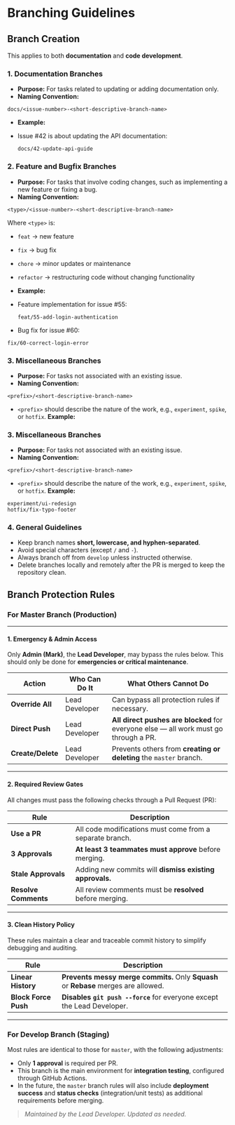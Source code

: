 # Branching Guidelines

## Branch Creation

 This applies to both **documentation** and **code development**.

### 1. Documentation Branches

- **Purpose:** For tasks related to updating or adding documentation only.
- **Naming Convention:**

```
docs/<issue-number>-<short-descriptive-branch-name>
```

- **Example:**
- Issue #42 is about updating the API documentation:

  ```
  docs/42-update-api-guide
  ```

### 2. Feature and Bugfix Branches

- **Purpose:** For tasks that involve coding changes, such as implementing a new feature or fixing a bug.
- **Naming Convention:**

```
<type>/<issue-number>-<short-descriptive-branch-name>
```

Where `<type>` is:

- `feat` → new feature
- `fix` → bug fix
- `chore` → minor updates or maintenance
- `refactor` → restructuring code without changing functionality
- **Example:**
- Feature implementation for issue #55:

  ```
  feat/55-add-login-authentication
  ```  

- Bug fix for issue #60:

```
fix/60-correct-login-error
```

### 3. Miscellaneous Branches

- **Purpose:** For tasks not associated with an existing issue.
- **Naming Convention:**

```
<prefix>/<short-descriptive-branch-name>
```

- `<prefix>` should describe the nature of the work, e.g., `experiment`, `spike`, or `hotfix`.
**Example:**

### 3. Miscellaneous Branches

- **Purpose:** For tasks not associated with an existing issue.
- **Naming Convention:**

```
<prefix>/<short-descriptive-branch-name>
```

- `<prefix>` should describe the nature of the work, e.g., `experiment`, `spike`, or `hotfix`.
**Example:**

```
experiment/ui-redesign
hotfix/fix-typo-footer
```

### 4. General Guidelines

- Keep branch names **short, lowercase, and hyphen-separated**.
- Avoid special characters (except `/` and `-`).
- Always branch off from `develop` unless instructed otherwise.
- Delete branches locally and remotely after the PR is merged to keep the repository clean.

## Branch Protection Rules

### For Master Branch (Production)

---

#### 1. Emergency & Admin Access

Only **Admin (Mark)**, the **Lead Developer**, may bypass the rules below. This should only be done for **emergencies or critical maintenance**.

| Action            | Who Can Do It  | What Others **Cannot** Do                                                            |
| ----------------- | -------------- | ------------------------------------------------------------------------------------ |
| **Override All**  | Lead Developer | Can bypass all protection rules if necessary.                                        |
| **Direct Push**   | Lead Developer | **All direct pushes are blocked** for everyone else — all work must go through a PR. |
| **Create/Delete** | Lead Developer | Prevents others from **creating or deleting** the `master` branch.                   |

---

#### 2. Required Review Gates

All changes must pass the following checks through a Pull Request (PR):

| Rule                 | Description                                              |
| -------------------- | -------------------------------------------------------- |
| **Use a PR**         | All code modifications must come from a separate branch. |
| **3 Approvals**      | **At least 3 teammates must approve** before merging.    |
| **Stale Approvals**  | Adding new commits will **dismiss existing approvals.**  |
| **Resolve Comments** | All review comments must be **resolved** before merging. |

---

#### 3. Clean History Policy

These rules maintain a clear and traceable commit history to simplify debugging and auditing.

| Rule                 | Description                                                                         |
| -------------------- | ----------------------------------------------------------------------------------- |
| **Linear History**   | **Prevents messy merge commits.** Only **Squash** or **Rebase** merges are allowed. |
| **Block Force Push** | **Disables `git push --force`** for everyone except the Lead Developer.             |

---

### For Develop Branch (Staging)

Most rules are identical to those for `master`, with the following adjustments:

- Only **1 approval** is required per PR.
- This branch is the main environment for **integration testing**, configured through GitHub Actions.
- In the future, the `master` branch rules will also include **deployment success** and **status checks** (integration/unit tests) as additional requirements before merging.

> _Maintained by the Lead Developer. Updated as needed._

